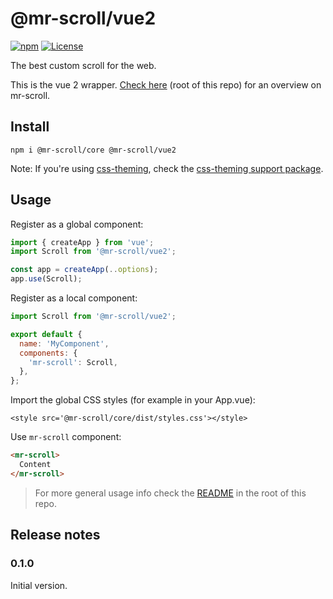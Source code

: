 # @mr-scroll/vue2

[![npm](https://img.shields.io/npm/v/@mr-scroll/react.svg)](https://www.npmjs.com/package/@mr-scroll/react)
[![License](https://img.shields.io/badge/license-MIT-blue.svg)](https://opensource.org/licenses/MIT)

The best custom scroll for the web.

This is the vue 2 wrapper. [Check here](../../README.md) (root of this repo) for an overview on mr-scroll.

## Install

```
npm i @mr-scroll/core @mr-scroll/vue2
```

Note: If you're using [css-theming](https://github.com/mrahhal/css-theming), check the [css-theming support package](../css-theming).

## Usage

Register as a global component:
```js
import { createApp } from 'vue';
import Scroll from '@mr-scroll/vue2';

const app = createApp(..options);
app.use(Scroll);
```

Register as a local component:
```js
import Scroll from '@mr-scroll/vue2';

export default {
  name: 'MyComponent',
  components: {
    'mr-scroll': Scroll,
  },
};
```

Import the global CSS styles (for example in your App.vue):
```vue
<style src='@mr-scroll/core/dist/styles.css'></style>
```

Use `mr-scroll` component:
```html
<mr-scroll>
  Content
</mr-scroll>
```

> For more general usage info check the [README](../../README.md) in the root of this repo.

## Release notes

### 0.1.0

Initial version.
